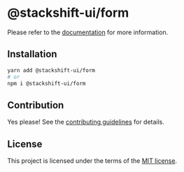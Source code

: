 # @stackshift-ui/form



Please refer to the [documentation](https://stackshift-ui.webriq.com/docs/components/form) for more information.

## Installation

```sh
yarn add @stackshift-ui/form
# or
npm i @stackshift-ui/form
```

## Contribution

Yes please! See the
[contributing guidelines](https://github.com/stackshift-ui/components/master/CONTRIBUTING.md)
for details.

## License

This project is licensed under the terms of the
[MIT license](https://github.com/stackshift-ui/components/master/LICENSE).
